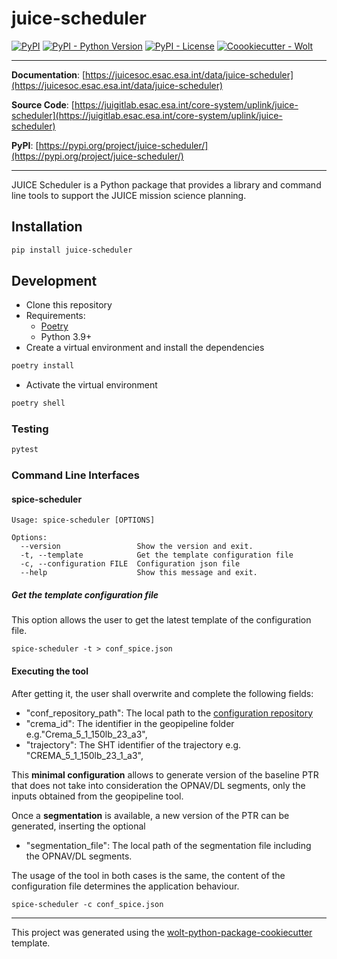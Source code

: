# juice-scheduler

[![PyPI](https://img.shields.io/pypi/v/juice-scheduler?style=flat-square)](https://pypi.python.org/pypi/juice-scheduler/)
[![PyPI - Python Version](https://img.shields.io/pypi/pyversions/juice-scheduler?style=flat-square)](https://pypi.python.org/pypi/juice-scheduler/)
[![PyPI - License](https://img.shields.io/pypi/l/juice-scheduler?style=flat-square)](https://pypi.python.org/pypi/juice-scheduler/)
[![Coookiecutter - Wolt](https://img.shields.io/badge/cookiecutter-Wolt-00c2e8?style=flat-square&logo=cookiecutter&logoColor=D4AA00&link=https://github.com/woltapp/wolt-python-package-cookiecutter)](https://github.com/woltapp/wolt-python-package-cookiecutter)


---

**Documentation**: [https://juicesoc.esac.esa.int/data/juice-scheduler](https://juicesoc.esac.esa.int/data/juice-scheduler)

**Source Code**: [https://juigitlab.esac.esa.int/core-system/uplink/juice-scheduler](https://juigitlab.esac.esa.int/core-system/uplink/juice-scheduler)

**PyPI**: [https://pypi.org/project/juice-scheduler/](https://pypi.org/project/juice-scheduler/)

---

JUICE Scheduler is a Python package that provides a library and command line tools to support the JUICE mission science planning.

## Installation

```sh
pip install juice-scheduler
```

## Development

* Clone this repository
* Requirements:
  * [Poetry](https://python-poetry.org/)
  * Python 3.9+
* Create a virtual environment and install the dependencies

```sh
poetry install
```

* Activate the virtual environment

```sh
poetry shell
```

### Testing

```sh
pytest
```

### Command Line Interfaces

#### spice-scheduler

```
Usage: spice-scheduler [OPTIONS]

Options:
  --version                 Show the version and exit.
  -t, --template            Get the template configuration file
  -c, --configuration FILE  Configuration json file
  --help                    Show this message and exit.
```

##### Get the template configuration file

This option allows the user to get the latest template of the configuration file.

```
spice-scheduler -t > conf_spice.json
```

#### Executing the tool

After getting it, the user shall overwrite and complete the following fields:

* "conf_repository_path": The local path to the [configuration repository](https://juigitlab.esac.esa.int/core-system/uplink/conf.git)
* "crema_id": The identifier in the geopipeline folder e.g."Crema_5_1_150lb_23_a3",
* "trajectory": The SHT identifier of the trajectory e.g. "CREMA_5_1_150lb_23_1_a3",

This **minimal configuration** allows to generate version of the baseline PTR that does not take into consideration the OPNAV/DL segments, only the inputs obtained from the geopipeline tool.

Once a **segmentation** is available, a new version of the PTR can be generated, inserting the optional 

* "segmentation_file": The local path of the segmentation file including the OPNAV/DL segments.

The usage of the tool in both cases is the same, the content of the configuration file determines the application behaviour.

```
spice-scheduler -c conf_spice.json
```


---

This project was generated using the [wolt-python-package-cookiecutter](https://github.com/woltapp/wolt-python-package-cookiecutter) template.
